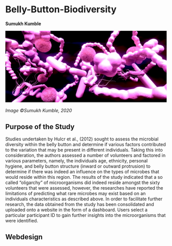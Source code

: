 # Belly-Button-Biodiversity

**Sumukh Kumble**

![microbes](https://raw.githubusercontent.com/skumble27/Belly-Button-Biodiversity/main/Images/2BacteriaDiversity.jpg)

*Image ©Sumukh Kumble, 2020*

## Purpose of the Study

Studies undertaken by Hulcr et al., (2012) sought to assess the microbial diversity within the belly button and determine if various factors contributed to the variation that may be present in different individuals. Taking this into consideration, the authors assessed a number of volunteers and factored in various parameters, namely, the individuals age, ethnicity, personal hygiene, and belly button structure (inward or outward protrusion) to determine if there was indeed an influence on the types of microbes that would reside within this region. The results of the study indicated that a so called “oligarchy” of microorganisms did indeed reside amongst the sixty volunteers that were assessed, however, the researches have reported the limitations of predicting what rare microbes may exist based on an individuals characteristics as described above. In order to facilitate further research, the data obtained from the study has been consolidated and uploaded onto a website in the form of a dashboard. Users select a particular participant ID to gain further insights into the microorganisms that were identified. 

## Webdesign

